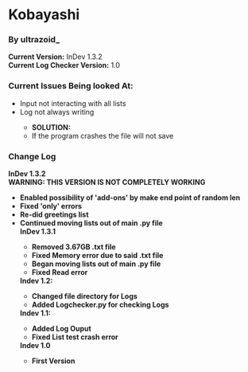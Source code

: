 <h1>Kobayashi</h1>
<h3>By ultrazoid_</h3>
<b>Current Version:</b> InDev 1.3.2<br>
<b>Current Log Checker Version:</b> 1.0<br>
<h3>Current Issues Being looked At:</h3>
<ul>
<li>Input not interacting with all lists</li>
<li>Log not always writing</li>
<ul>
<li><b>SOLUTION:</b></li>
<li>If the program crashes the file will not save</li>
</ul>
</ul>
<h3>Change Log</h3>
<b>InDev 1.3.2</b>
<br><b>WARNING: THIS VERSION IS NOT COMPLETELY WORKING
<ul>
<li>Enabled possibility of 'add-ons' by make end point of random len</li>
<li>Fixed 'only' errors</li>
<li>Re-did greetings list</li>
<li>Continued moving lists out of main .py file</li>
<b>InDev 1.3.1</b><br>
<ul>
<li>Removed 3.67GB .txt file</li>
<li>Fixed Memory error due to said .txt file</li>
<li>Began moving lists out of main .py file</li>
<li>Fixed Read error</li>
</ul>
<b>Indev 1.2:</b><br>
<ul>
<li>Changed file directory for Logs</li>
<li>Added Logchecker.py for checking Logs</li>
</ul>
<b>Indev 1.1:</b><br>
<ul>
<li>Added Log Ouput</li>
<li>Fixed List test crash error</li>
</ul>
<b>Indev 1.0</b><br>
<ul>
<li>First Version</li>
</ul>
